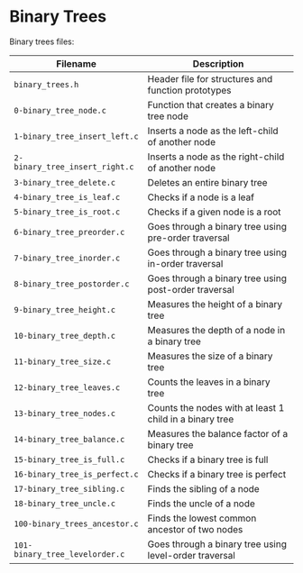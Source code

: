 # Binary Trees

Binary trees files:

|   Filename   |   Description   |
| -------------- | --------------------- |
|`binary_trees.h` | Header file for structures and function prototypes |
|`0-binary_tree_node.c` | Function that creates a binary tree node |
|`1-binary_tree_insert_left.c` | Inserts a node as the left-child of another node |
|`2-binary_tree_insert_right.c` | Inserts a node as the right-child of another node |
|`3-binary_tree_delete.c` | Deletes an entire binary tree |
|`4-binary_tree_is_leaf.c` | Checks if a node is a leaf |
|`5-binary_tree_is_root.c` | Checks if a given node is a root |
|`6-binary_tree_preorder.c` | Goes through a binary tree using pre-order traversal |
|`7-binary_tree_inorder.c` | Goes through a binary tree using in-order traversal |
|`8-binary_tree_postorder.c` | Goes through a binary tree using post-order traversal |
|`9-binary_tree_height.c` | Measures the height of a binary tree |
|`10-binary_tree_depth.c` | Measures the depth of a node in a binary tree |
|`11-binary_tree_size.c` | Measures the size of a binary tree |
|`12-binary_tree_leaves.c` | Counts the leaves in a binary tree |
|`13-binary_tree_nodes.c` | Counts the nodes with at least 1 child in a binary tree |
|`14-binary_tree_balance.c` | Measures the balance factor of a binary tree |
|`15-binary_tree_is_full.c` | Checks if a binary tree is full |
|`16-binary_tree_is_perfect.c` | Checks if a binary tree is perfect |
|`17-binary_tree_sibling.c` | Finds the sibling of a node |
|`18-binary_tree_uncle.c` | Finds the uncle of a node |
|`100-binary_trees_ancestor.c` | Finds the lowest common ancestor of two nodes |
|`101-binary_tree_levelorder.c` | Goes through a binary tree using level-order traversal |